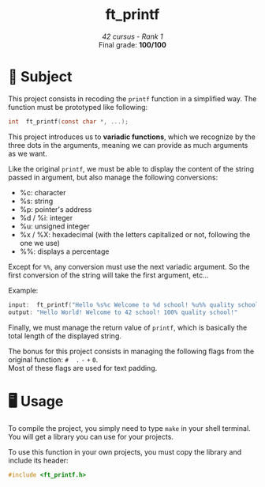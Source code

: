 <h1 align="center">
        ft_printf
</h1>

<p align="center">
        <i>42 cursus - Rank 1</i><br>
        Final grade: <b>100/100</b>
</p>

# 📝 Subject
This project consists in recoding the `printf` function in a simplified way. The function must be prototyped like following:<br>
```c
int  ft_printf(const char *, ...);
```
This project introduces us to **variadic functions**, which we recognize by the three dots in the arguments, meaning we can provide as much arguments as we want.

Like the original `printf`, we must be able to display the content of the string passed in argument, but also manage the following conversions:<br>
- %c: character
- %s: string
- %p: pointer's address
- %d / %i: integer
- %u: unsigned integer
- %x / %X: hexadecimal (with the letters capitalized or not, following the one we use)
- %%: displays a percentage

Except for `%%`, any conversion must use the next variadic argument. So the first conversion of the string will take the first argument, etc...

Example:
```c
input:  ft_printf("Hello %s%c Welcome to %d school! %u%% quality school!", "World", '!', 42, 100);
output: "Hello World! Welcome to 42 school! 100% quality school!"
```
Finally, we must manage the return value of `printf`, which is basically the total length of the displayed string.

The bonus for this project consists in managing the following flags from the original function: `#` ` ` `.` `-` `+` `0`.<br>
Most of these flags are used for text padding.

# 🖥️ Usage
To compile the project, you simply need to type `make` in your shell terminal.<br>
You will get a library you can use for your projects.

To use this function in your own projects, you must copy the library and include its header:
```c
#include <ft_printf.h>
```
